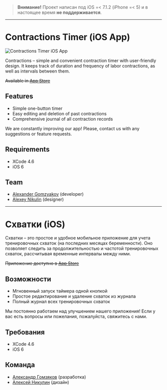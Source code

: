 > **Внимание!** Проект написан под iOS =< 7.1.2 (iPhone =< 5) и в настоящее время **не поддерживается**.

___

Contractions Timer (iOS App)
============================

![Contractions Timer iOS App](https://github.com/gomzyakov/contractions-timer-ios/blob/master/app-mockup-iphone5c.png "Contractions Timer iOS App")

Contractions – simple and convenient contraction timer with user-friendly design. It keeps track of duration and frequency of labor contractions, as well as intervals between them.

~~Available in [App Store](https://itunes.apple.com/en/app/shvatki/id649771422?mt=8)~~

## Features

- Simple one-button timer
- Easy editing and deletion of past contractions
- Comprehensive journal of all contraction records

We are constantly improving our app! Please, contact us with any suggestions or feature requests.

## Requirements

- XCode 4.6
- iOS 6

## Team

- [Alexander Gomzyakov](https://github.com/gomzyakov) (developer)
- [Alexey Nikulin](https://www.facebook.com/alexei.nikulin) (designer)

___

Схватки (iOS)
=============

Схватки – это простое и удобное мобильное приложение для учета тренировочных схваток (на последних месяцах беременности). Оно позволяет следить за продолжительностью и частотой тренировочных схваток, рассчитывая временные интервалы между ними.

~~Приложение доступно в [App Store](https://itunes.apple.com/en/app/shvatki/id649771422?mt=8)~~

## Возможности

- Мгновенный запуск таймера одной кнопкой
- Простое редактирование и удаление схваток из журнала
- Полный журнал всех тренировочных схваток

Мы постоянно работаем над улучшением нашего приложения! Если у вас есть вопросы или пожелания, пожалуйста, свяжитесь с нами.

## Требования

- XCode 4.6
- iOS 6

## Команда

- [Александр Гомзяков](https://github.com/gomzyakov) (разработка)
- [Алексей Никулин](https://www.facebook.com/alexei.nikulin) (дизайн)
